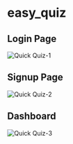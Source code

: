 # easy_quiz
## Login Page
![Quick Quiz-1](https://user-images.githubusercontent.com/76151058/172063017-42171a6b-0772-46f1-87a2-7f3a766f9a01.png)
## Signup Page
![Quick Quiz-2](https://user-images.githubusercontent.com/76151058/172063021-c7287723-2e84-495f-84fd-b5b5c0ae96d3.png)
## Dashboard
![Quick Quiz-3](https://user-images.githubusercontent.com/76151058/172063022-9c975f81-fd2c-4112-90f3-9fed108c126b.png)
